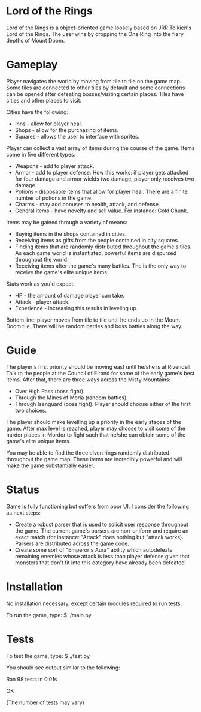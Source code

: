 Lord of the Rings
=======

Lord of the Rings is a object-oriented game loosely based on JRR Tolkien's Lord of the Rings. The user wins by dropping the One Ring into the fiery depths of Mount Doom. 

Gameplay
=======

Player navigates the world by moving from tile to tile on the game map. Some tiles are connected to other tiles by default and some connections can be opened after defeating bosses/visiting certain places. Tiles have cities and other places to visit.

Cities have the following:
* Inns - allow for player heal.
* Shops - allow for the purchasing of items.
* Squares - allows the user to interface with sprites.

Player can collect a vast array of items during the course of the game. Items come in five different types:
* Weapons - add to player attack.
* Armor - add to player defense. How this works: if player gets attacked for four damage and armor wields two damage, player only receives two damage.
* Potions - disposable items that allow for player heal. There are a finite number of potions in the game.
* Charms - may add bonuses to health, attack, and defense.
* General items - have novelty and sell value. For instance: Gold Chunk.

Items may be gained through a variety of means:
* Buying items in the shops contained in cities.
* Receiving items as gifts from the people contained in city squares.
* Finding items that are randomly distributed throughout the game's tiles. As each game world is instantiated, powerful items are dispursed throughout the world.
* Receiving items after the game's many battles. The is the only way to receive the game's elite unique items.

Stats work as you'd expect:
* HP - the amount of damage player can take.
* Attack - player attack.
* Experience - increasing this results in leveling up.

Bottom line: player moves from tile to tile until he ends up in the Mount Doom tile. There will be random battles and boss battles along the way.

Guide 
=======

The player's first priority should be moving east until he/she is at Rivendell. Talk to the people at the Council of Elrond for some of the early game's best items. After that, there are three ways across the Misty Mountains: 
* Over High Pass (boss fight).
* Through the Mines of Moria (random battles).
* Through Isenguard (boss fight).
Player should choose either of the first two choices.

The player should make levelling up a priority in the early stages of the game. After max level is reached, player may choose to visit some of the harder places in Mordor to fight such that he/she can obtain some of the game's elite unique items.

You may be able to find the three elven rings randomly distributed throughout the game map. These items are incredibly powerful and will make the game substantially easier.

Status
=======

Game is fully functioning but suffers from poor UI. I consider the following as next steps:
* Create a robust parser that is used to solicit user response throughout the game. The current game's parsers are non-uniform  and require an exact match (for instance: "Attack" does nothing but "attack works). Parsers are distributed across the game code.
* Create some sort of "Emperor's Aura" ability which autodefeats remaining enemies whose attack is less than player defense given that monsters that don't fit into this category have already been defeated.

Installation
=======

No installation necessary, except certain modules required to run tests.

To run the game, type:
$ ./main.py

Tests
=======

To test the game, type:
$ ./test.py

You should see output similar to the following:

Ran 98 tests in 0.01s
 
OK

(The number of tests may vary)
